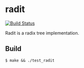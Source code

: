 # radit

[![Build Status](https://travis-ci.org/dgkimura/radit.svg?branch=master)](https://travis-ci.org/dgkimura/radit)

Radit is a radix tree implementation.

## Build
```
$ make && ./test_radit
```
